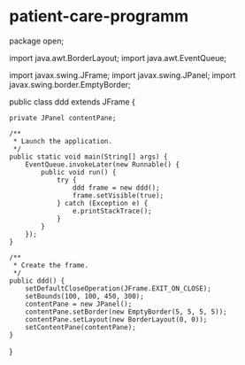 # patient-care-programm
package open;

import java.awt.BorderLayout;
import java.awt.EventQueue;

import javax.swing.JFrame;
import javax.swing.JPanel;
import javax.swing.border.EmptyBorder;

public class ddd extends JFrame {

	private JPanel contentPane;

	/**
	 * Launch the application.
	 */
	public static void main(String[] args) {
		EventQueue.invokeLater(new Runnable() {
			public void run() {
				try {
					ddd frame = new ddd();
					frame.setVisible(true);
				} catch (Exception e) {
					e.printStackTrace();
				}
			}
		});
	}

	/**
	 * Create the frame.
	 */
	public ddd() {
		setDefaultCloseOperation(JFrame.EXIT_ON_CLOSE);
		setBounds(100, 100, 450, 300);
		contentPane = new JPanel();
		contentPane.setBorder(new EmptyBorder(5, 5, 5, 5));
		contentPane.setLayout(new BorderLayout(0, 0));
		setContentPane(contentPane);
	}

}
